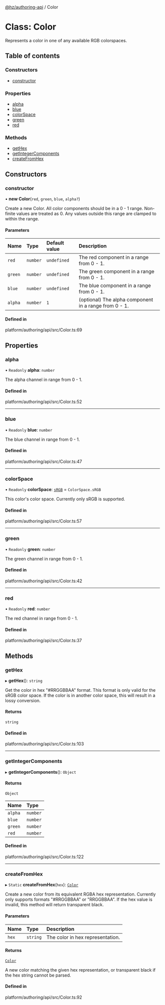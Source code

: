 [@hz/authoring-api](../overview.md) / Color

# Class: Color

Represents a color in one of any available RGB colorspaces.

## Table of contents

### Constructors

- [constructor](Color.md#constructor)

### Properties

- [alpha](Color.md#alpha)
- [blue](Color.md#blue)
- [colorSpace](Color.md#colorSpace)
- [green](Color.md#green)
- [red](Color.md#red)

### Methods

- [getHex](Color.md#getHex)
- [getIntegerComponents](Color.md#getIntegerComponents)
- [createFromHex](Color.md#createFromHex)

## Constructors

### <a id="constructor" name="constructor"></a> constructor

• **new Color**(`red`, `green`, `blue`, `alpha?`)

Create a new Color. All color components should be in a 0 - 1 range. Non-finite
values are treated as 0. Any values outside this range are clamped to within the
range.

#### Parameters

| Name | Type | Default value | Description |
| :------ | :------ | :------ | :------ |
| `red` | `number` | `undefined` | The red component in a range from 0 - 1. |
| `green` | `number` | `undefined` | The green component in a range from 0 - 1. |
| `blue` | `number` | `undefined` | The blue component in a range from 0 - 1. |
| `alpha` | `number` | `1` | (optional) The alpha component in a range from 0 - 1. |

#### Defined in

platform/authoring/api/src/Color.ts:69

## Properties

### <a id="alpha" name="alpha"></a> alpha

• `Readonly` **alpha**: `number`

The alpha channel in range from 0 - 1.

#### Defined in

platform/authoring/api/src/Color.ts:52

___

### <a id="blue" name="blue"></a> blue

• `Readonly` **blue**: `number`

The blue channel in range from 0 - 1.

#### Defined in

platform/authoring/api/src/Color.ts:47

___

### <a id="colorSpace" name="colorSpace"></a> colorSpace

• `Readonly` **colorSpace**: [`sRGB`](../enums/ColorSpace.md#sRGB) = `ColorSpace.sRGB`

This color's color space. Currently only sRGB is supported.

#### Defined in

platform/authoring/api/src/Color.ts:57

___

### <a id="green" name="green"></a> green

• `Readonly` **green**: `number`

The green channel in range from 0 - 1.

#### Defined in

platform/authoring/api/src/Color.ts:42

___

### <a id="red" name="red"></a> red

• `Readonly` **red**: `number`

The red channel in range from 0 - 1.

#### Defined in

platform/authoring/api/src/Color.ts:37

## Methods

### <a id="getHex" name="getHex"></a> getHex

▸ **getHex**(): `string`

Get the color in hex "#RRGGBBAA" format. This format is only valid for the sRGB
color space. If the color is in another color space, this will result in a lossy
conversion.

#### Returns

`string`

#### Defined in

platform/authoring/api/src/Color.ts:103

___

### <a id="getIntegerComponents" name="getIntegerComponents"></a> getIntegerComponents

▸ **getIntegerComponents**(): `Object`

#### Returns

`Object`

| Name | Type |
| :------ | :------ |
| `alpha` | `number` |
| `blue` | `number` |
| `green` | `number` |
| `red` | `number` |

#### Defined in

platform/authoring/api/src/Color.ts:122

___

### <a id="createFromHex" name="createFromHex"></a> createFromHex

▸ `Static` **createFromHex**(`hex`): [`Color`](Color.md)

Create a new color from its equivalent RGBA hex representation. Currently only
supports formats "#RRGGBBAA" or "RRGGBBAA". If the hex value is invalid, this
method will return transparent black.

#### Parameters

| Name | Type | Description |
| :------ | :------ | :------ |
| `hex` | `string` | The color in hex representation. |

#### Returns

[`Color`](Color.md)

A new color matching the given hex representation, or transparent black if
the hex string cannot be parsed.

#### Defined in

platform/authoring/api/src/Color.ts:92

